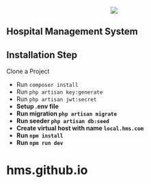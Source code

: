 <center>
    <p><img src="https://avatars.githubusercontent.com/u/104942643"></p>
</center>

## Hospital Management System

## Installation Step

Clone a Project

- Run `composer install`
- Run `php artisan key:generate`
- Run `php artisan jwt:secret`
- **Setup .env file**
- **Run migration `php artisan migrate`**
- **Run seeder `php artisan db:seed`**
- **Create virtual host with name `local.hms.com`**
- **Run `npm install`**
- **Run `npm run dev`**

# hms.github.io
